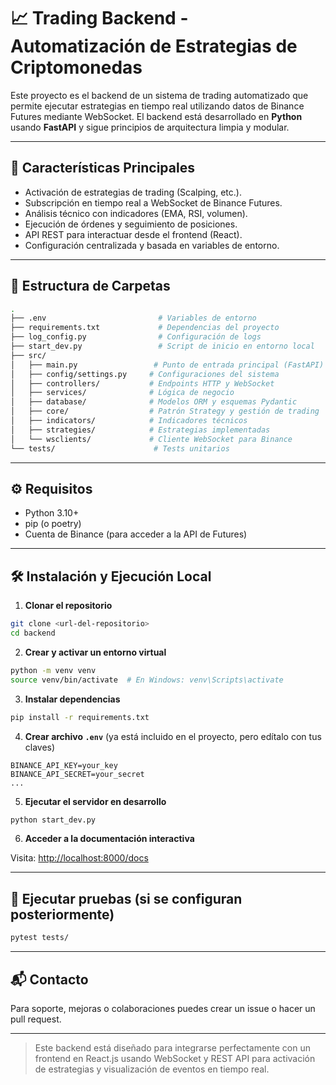 # 📈 Trading Backend - Automatización de Estrategias de Criptomonedas

Este proyecto es el backend de un sistema de trading automatizado que permite ejecutar estrategias en tiempo real utilizando datos de Binance Futures mediante WebSocket. El backend está desarrollado en **Python** usando **FastAPI** y sigue principios de arquitectura limpia y modular.

---

## 🚀 Características Principales

* Activación de estrategias de trading (Scalping, etc.).
* Subscripción en tiempo real a WebSocket de Binance Futures.
* Análisis técnico con indicadores (EMA, RSI, volumen).
* Ejecución de órdenes y seguimiento de posiciones.
* API REST para interactuar desde el frontend (React).
* Configuración centralizada y basada en variables de entorno.

---

## 📁 Estructura de Carpetas

```bash
.
├── .env                         # Variables de entorno
├── requirements.txt             # Dependencias del proyecto
├── log_config.py                # Configuración de logs
├── start_dev.py                 # Script de inicio en entorno local
├── src/
│   ├── main.py                 # Punto de entrada principal (FastAPI)
│   ├── config/settings.py     # Configuraciones del sistema
│   ├── controllers/           # Endpoints HTTP y WebSocket
│   ├── services/              # Lógica de negocio
│   ├── database/              # Modelos ORM y esquemas Pydantic
│   ├── core/                  # Patrón Strategy y gestión de trading
│   ├── indicators/            # Indicadores técnicos
│   ├── strategies/            # Estrategias implementadas
│   └── wsclients/             # Cliente WebSocket para Binance
└── tests/                      # Tests unitarios
```

---

## ⚙️ Requisitos

* Python 3.10+
* pip (o poetry)
* Cuenta de Binance (para acceder a la API de Futures)

---

## 🛠 Instalación y Ejecución Local

1. **Clonar el repositorio**

```bash
git clone <url-del-repositorio>
cd backend
```

2. **Crear y activar un entorno virtual**

```bash
python -m venv venv
source venv/bin/activate  # En Windows: venv\Scripts\activate
```

3. **Instalar dependencias**

```bash
pip install -r requirements.txt
```

4. **Crear archivo `.env`** (ya está incluido en el proyecto, pero edítalo con tus claves)

```env
BINANCE_API_KEY=your_key
BINANCE_API_SECRET=your_secret
...
```

5. **Ejecutar el servidor en desarrollo**

```bash
python start_dev.py
```

6. **Acceder a la documentación interactiva**

Visita: [http://localhost:8000/docs](http://localhost:8000/docs)

---

## 🧪 Ejecutar pruebas (si se configuran posteriormente)

```bash
pytest tests/
```

---

## 📬 Contacto

Para soporte, mejoras o colaboraciones puedes crear un issue o hacer un pull request.

---

> Este backend está diseñado para integrarse perfectamente con un frontend en React.js usando WebSocket y REST API para activación de estrategias y visualización de eventos en tiempo real.
